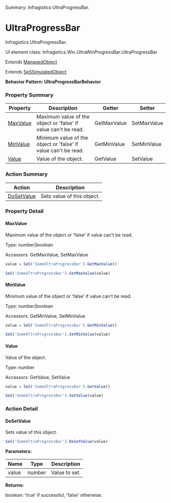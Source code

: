 Summary: Infragistics UltraProgressBar.

# UltraProgressBar

Infragistics UltraProgressBar.
 
UI element class: Infragistics.Win.UltraWinProgressBar.UltraProgressBar

Extends [ManagedObject](ManagedObject.md)

Extends [SeSSimulatedObject](SeSSimulatedObject.md)





**Behavior Pattern: UltraProgressBarBehavior**


<!-- ============================== property summary ========================== -->



### Property Summary
| **Property** | **Description** | **Getter** | **Setter** |
| ------------ | --------------- | ---------- | ---------- |
| [MaxValue](#maxvalue) | Maximum value of the object or 'false' if value can't be read. | GetMaxValue | SetMaxValue |
| [MinValue](#minvalue) | Minimum value of the object or 'false' if value can't be read. | GetMinValue | SetMinValue |
| [Value](#value) | Value of the object. | GetValue | SetValue |



<!-- ============================== action summary ========================== -->



### Action Summary
|  **Action** | **Description** | 
| ----------- | --------------- |
|  [DoSetValue](#dosetvalue) | Sets value of this object. |



<!-- ============================== property detail ========================== -->

### Property Detail

<a name="MaxValue"></a>
#### MaxValue

Maximum value of the object or 'false' if value can't be read.



Type: number|boolean


Accessors: GetMaxValue, SetMaxValue

```javascript
value = SeS('SomeUltraProgressBar').GetMaxValue()

SeS('SomeUltraProgressBar').SetMaxValue(value)
```


<a name="MinValue"></a>
#### MinValue

Minimum value of the object or 'false' if value can't be read.



Type: number|boolean


Accessors: GetMinValue, SetMinValue

```javascript
value = SeS('SomeUltraProgressBar').GetMinValue()

SeS('SomeUltraProgressBar').SetMinValue(value)
```


<a name="Value"></a>
#### Value

Value of the object.



Type: number


Accessors: GetValue, SetValue

```javascript
value = SeS('SomeUltraProgressBar').GetValue()

SeS('SomeUltraProgressBar').SetValue(value)
```




<!-- ============================== action detail ========================== -->

### Action Detail

<a name="DoSetValue"></a>    
#### DoSetValue

Sets value of this object.

```javascript
SeS('SomeUltraProgressBar').DoSetValue(value)
```


**Parameters:**

|  **Name** | **Type** | **Description** |
| ---------- | -------- | --------------- |
| value | number |  Value to set. |




**Returns:**

boolean: 'true' if successful, 'false' otherwise.



<a name="see.also.ultraprogressbar.dosetvalue"></a>

  

